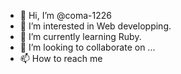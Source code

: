 - 👋 Hi, I’m @coma-1226
- 👀 I’m interested in Web developping.
- 🌱 I’m currently learning Ruby.
- 💞️ I’m looking to collaborate on ...
- 📫 How to reach me 

<!---
coma-1226/coma-1226 is a ✨ special ✨ repository because its `README.md` (this file) appears on your GitHub profile.
You can click the Preview link to take a look at your changes.
--->
